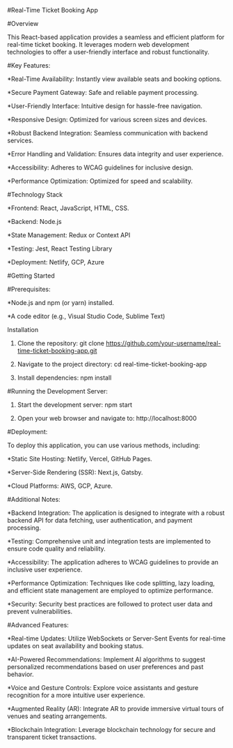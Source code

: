 #Real-Time Ticket Booking App

#Overview

This React-based application provides a seamless and efficient platform for real-time ticket booking. It leverages modern web development technologies to offer a user-friendly interface and robust functionality.

#Key Features:

*Real-Time Availability: Instantly view available seats and booking options.

*Secure Payment Gateway: Safe and reliable payment processing.

*User-Friendly Interface: Intuitive design for hassle-free navigation.

*Responsive Design: Optimized for various screen sizes and devices.

*Robust Backend Integration: Seamless communication with backend services.

*Error Handling and Validation: Ensures data integrity and user experience.

*Accessibility: Adheres to WCAG guidelines for inclusive design.

*Performance Optimization: Optimized for speed and scalability.

#Technology Stack

*Frontend: React, JavaScript, HTML, CSS.

*Backend: Node.js

*State Management: Redux or Context API

*Testing: Jest, React Testing Library

*Deployment: Netlify, GCP, Azure


#Getting Started

#Prerequisites:

*Node.js and npm (or yarn) installed.

*A code editor (e.g., Visual Studio Code, Sublime Text)


Installation

1. Clone the repository:
      git clone https://github.com/your-username/real-time-ticket-booking-app.git

2. Navigate to the project directory:
      cd real-time-ticket-booking-app

3. Install dependencies:
      npm install

#Running the Development Server:

1. Start the development server:
      npm start

2. Open your web browser and navigate to:
      http://localhost:8000

#Deployment:

To deploy this application, you can use various methods, including:

*Static Site Hosting: Netlify, Vercel, GitHub Pages.

*Server-Side Rendering (SSR): Next.js, Gatsby.

*Cloud Platforms: AWS, GCP, Azure.



#Additional Notes:

*Backend Integration: The application is designed to integrate with a robust backend API for data fetching, user authentication, and payment processing.

*Testing: Comprehensive unit and integration tests are implemented to ensure code quality and reliability.

*Accessibility: The application adheres to WCAG guidelines to provide an inclusive user experience.

*Performance Optimization: Techniques like code splitting, lazy loading, and efficient state management are employed to optimize performance.

*Security: Security best practices are followed to protect user data and prevent vulnerabilities.


#Advanced Features:

*Real-time Updates: Utilize WebSockets or Server-Sent Events for real-time updates on seat availability and booking status.

*AI-Powered Recommendations: Implement AI algorithms to suggest personalized recommendations based on user preferences and past behavior.

*Voice and Gesture Controls: Explore voice assistants and gesture recognition for a more intuitive user experience.

*Augmented Reality (AR): Integrate AR to provide immersive virtual tours of venues and seating arrangements.

*Blockchain Integration: Leverage blockchain technology for secure and transparent ticket transactions.

